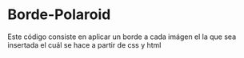 Borde-Polaroid
==============
Este código consiste en aplicar un borde a cada imágen el la que sea insertada el cuál se hace a partir de css y html


